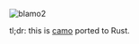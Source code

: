 ![blamo2][blamologo]

tl;dr: this is [camo] ported to Rust.

[blamologo]: https://user-images.githubusercontent.com/343539/81027263-0e30ec00-8e4b-11ea-8402-b097654a81ae.png
[camo]: https://github.com/atmos/camo
